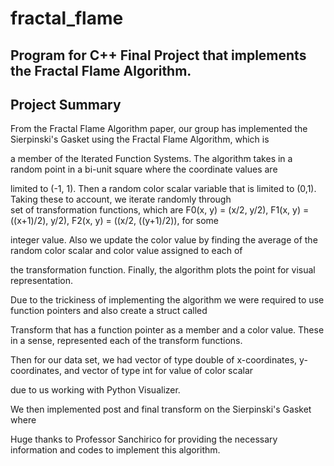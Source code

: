 # fractal_flame

## Program for C++ Final Project that implements the Fractal Flame Algorithm.

## Project Summary

  From the Fractal Flame Algorithm paper, our group has implemented the Sierpinski's Gasket using the Fractal Flame Algorithm, which is
  
  a member of the Iterated Function Systems. The algorithm takes in a random point in a bi-unit square where the coordinate values are 
  
  limited to (-1, 1). Then a random color scalar variable that is limited to (0,1). Taking these to account, we iterate randomly through  
  set of transformation functions, which are F0(x, y) = (x/2, y/2), F1(x, y) = ((x+1)/2), y/2), F2(x, y) = ((x/2, ((y+1)/2)), for some
  
  integer value. Also we update the color value by finding the average of the random color scalar and color value assigned to each of
  
  the transformation function. Finally, the algorithm plots the point for visual representation. 
  
  Due to the trickiness of implementing the algorithm we were required to use function pointers and also create a struct called
  
  Transform that has a function pointer as a member and a color value. These in a sense, represented each of the transform functions.
  
  Then for our data set, we had vector of type double of x-coordinates, y-coordinates, and vector of type int for value of color scalar
  
  due to us working with Python Visualizer.
  
  We then implemented post and final transform on the Sierpinski's Gasket where 
  
  
  
  
  
  
  
  






Huge thanks to Professor Sanchirico for providing the necessary information and codes to implement this algorithm. 
